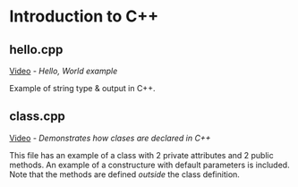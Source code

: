 # Introduction to C++

## hello.cpp

[Video](https://youtu.be/SpGArm0iCz4) - *Hello, World example*

Example of string type & output in C++.

## class.cpp

[Video](https://www.youtube.com/watch?v=L2I-GnaUjTQ) - *Demonstrates how clases are declared in C++*

This file has an example of a class with 2 private attributes and 2 public methods.  An example of a constructure with default parameters is included.  Note that the methods are defined *outside* the class definition.
